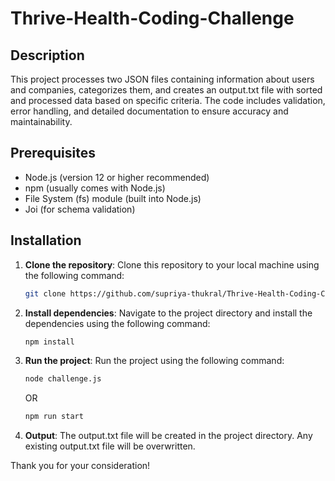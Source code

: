 # Thrive-Health-Coding-Challenge

## Description

This project processes two JSON files containing information about users and companies, categorizes them, and creates an output.txt file with sorted and processed data based on specific criteria. The code includes validation, error handling, and detailed documentation to ensure accuracy and maintainability.

## Prerequisites

- Node.js (version 12 or higher recommended)
- npm (usually comes with Node.js)
- File System (fs) module (built into Node.js)
- Joi (for schema validation)

## Installation

1. **Clone the repository**: Clone this repository to your local machine using the following command:

   ```bash
   git clone https://github.com/supriya-thukral/Thrive-Health-Coding-Challenge.git
   ```

2. **Install dependencies**: Navigate to the project directory and install the dependencies using the following command:

   ```bash
   npm install
   ```

3. **Run the project**: Run the project using the following command:

   ```bash
   node challenge.js
   ```

   OR

   ```bash
   npm run start
   ```

4. **Output**: The output.txt file will be created in the project directory. Any existing output.txt file will be overwritten.

Thank you for your consideration!
